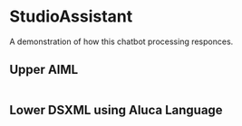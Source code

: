 # StudioAssistant
A demonstration of how this chatbot processing responces.

## Upper AIML
~~~

~~~

## Lower DSXML using Aluca Language
